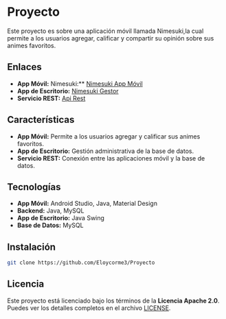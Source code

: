 # Proyecto
Este proyecto es sobre una aplicación móvil llamada Nimesuki,la cual permite a los usuarios agregar, calificar y compartir su opinión sobre sus animes favoritos.

## Enlaces
- **App Móvil:** Nimesuki:** [Nimesuki App Móvil](./NimesukiApp)
- **App de Escritorio:** [Nimesuki Gestor](./Nimesuki_App)
- **Servicio REST:** [Api Rest](./Nimesuki_Api_Rest)

## Características
- **App Móvil:** Permite a los usuarios agregar y calificar sus animes favoritos.
- **App de Escritorio:** Gestión administrativa de la base de datos.
- **Servicio REST:** Conexión entre las aplicaciones móvil y la base de datos.
  
## Tecnologías
- **App Móvil:** Android Studio, Java, Material Design
- **Backend:** Java, MySQL
- **App de Escritorio:** Java Swing
- **Base de Datos:** MySQL

## Instalación
```bash
git clone https://github.com/Eloycorme3/Proyecto
```

## Licencia
Este proyecto está licenciado bajo los términos de la **Licencia Apache 2.0**.  
Puedes ver los detalles completos en el archivo [LICENSE](./LICENSE).
